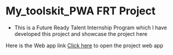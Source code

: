 # My_toolskit_PWA FRT Project

- This is a Future Ready Talent Internship Program which I have developed this project and showcase the project here 

Here is the Web app link [Click here](https://) to open the project web app